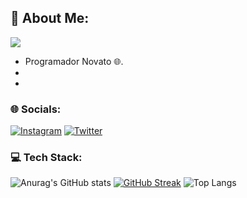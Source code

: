## 💫 About Me:
<!-- **Shadow-Captain/Shadow-Captain** is a ✨ _special_ ✨ repository because its `README.md` (this file) appears on your GitHub profile. -->

[![](https://visitcount.itsvg.in/api?id=Shadow-Captain&label=Profile%20Views&color=9&icon=2&pretty=true)](https://visitcount.itsvg.in)
- Programador Novato 🌐.
-
-
### 🌐 Socials:
[![Instagram](https://img.shields.io/badge/Instagram-%20%23000000.svg?logo=instagram&logoColor=%23E4405F)](https://www.instagram.com/sr_shelby02) 
[![Twitter](https://img.shields.io/badge/Twitter-%20%231DA1F2.svg?logo=twitter&logoColor=white)](https://twitter.com/TuUsuarioDeTwitter)


### 💻 Tech Stack:
![Anurag's GitHub stats](https://github-readme-stats.vercel.app/api?username=Shadow-Captain&show_icons=true&theme=cobalt)
[![GitHub Streak](http://github-readme-streak-stats.herokuapp.com?user=Shadow-Captain&theme=violet-punch&border_radius=10&locale=es&date_format=j%20M%5B%20Y%5D&card_width=470)](https://git.io/streak-stats)
![Top Langs](https://github-readme-stats.vercel.app/api/top-langs/?username=Shadow-Captain&hide_progress=true&theme=cobalt)
